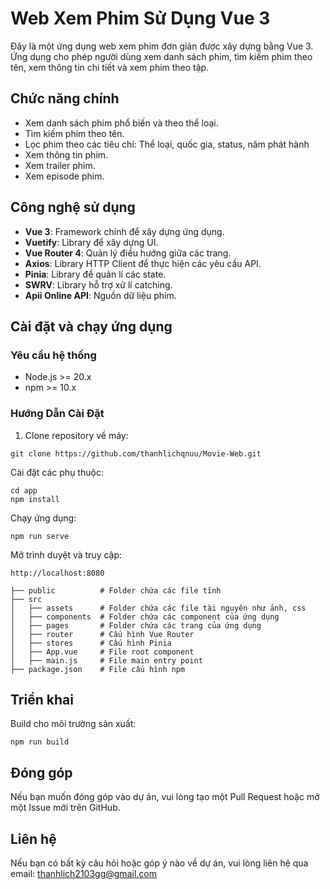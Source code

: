 # Web Xem Phim Sử Dụng Vue 3

Đây là một ứng dụng web xem phim đơn giản được xây dựng bằng Vue 3. Ứng dụng cho phép người dùng xem danh sách phim, tìm kiếm phim theo tên, xem thông tin chi tiết và xem phim theo tập.

## Chức năng chính

- Xem danh sách phim phổ biến và theo thể loại.
- Tìm kiếm phim theo tên.
- Lọc phim theo các tiêu chí: Thể loại, quốc gia, status, năm phát hành
- Xem thông tin phim.
- Xem trailer phim.
- Xem episode phim.

## Công nghệ sử dụng

- **Vue 3**: Framework chính để xây dựng ứng dụng.
- **Vuetify**: Library để xây dựng UI.
- **Vue Router 4**: Quản lý điều hướng giữa các trang.
- **Axios**: Library HTTP Client để thực hiện các yêu cầu API.
- **Pinia**: Library để quản lí các state.
- **SWRV**: Library hỗ trợ xử lí catching.
- **Apii Online API**: Nguồn dữ liệu phim.

## Cài đặt và chạy ứng dụng

### Yêu cầu hệ thống

- Node.js >= 20.x
- npm >= 10.x

### Hướng Dẫn Cài Đặt

1. Clone repository về máy:
```
git clone https://github.com/thanhlichqnuu/Movie-Web.git
```
Cài đặt các phụ thuộc:
```
cd app
npm install
```
Chạy ứng dụng:
```
npm run serve
```
Mở trình duyệt và truy cập:
```
http://localhost:8080
```
```
├── public          # Folder chứa các file tĩnh
├── src
│   ├── assets      # Folder chứa các file tài nguyên như ảnh, css
│   ├── components  # Folder chứa các component của ứng dụng
│   ├── pages       # Folder chứa các trang của ứng dụng
│   ├── router      # Cấu hình Vue Router
│   ├── stores      # Cấu hình Pinia
│   ├── App.vue     # File root component
│   ├── main.js     # File main entry point
├── package.json    # File cấu hình npm
```

## Triển khai
Build cho môi trường sản xuất:
```
npm run build
```
## Đóng góp
Nếu bạn muốn đóng góp vào dự án, vui lòng tạo một Pull Request hoặc mở một Issue mới trên GitHub.

## Liên hệ
Nếu bạn có bất kỳ câu hỏi hoặc góp ý nào về dự án, vui lòng liên hệ qua email: thanhlich2103gg@gmail.com
